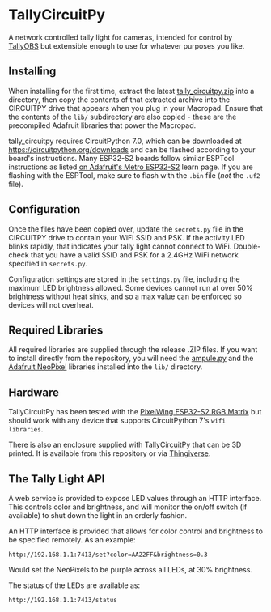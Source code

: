 # TallyCircuitPy

A network controlled tally light for cameras, intended for control by
[TallyOBS](https://github.com/deckerego/tally_obs)
but extensible enough to use for whatever purposes you like.


## Installing

When installing for the first time, extract the latest
[tally_circuitpy.zip](https://github.com/deckerego/tally_circuitpy/releases/latest)
into a directory, then copy the contents of that extracted archive
into the CIRCUITPY drive that appears when you plug in your Macropad.
Ensure that the contents of the `lib/` subdirectory are also copied - these are
the precompiled Adafruit libraries that power the Macropad.

tally_circuitpy requires CircuitPython 7.0, which can be downloaded at
https://circuitpython.org/downloads and can be flashed according to your
board's instructions. Many ESP32-S2 boards follow similar ESPTool instructions as listed
[on Adafruit's Metro ESP32-S2](https://learn.adafruit.com/adafruit-metro-esp32-s2/rom-bootloader)
learn page. If you are flashing with the ESPTool, make sure to flash with the
`.bin` file (_not_ the `.uf2` file).


## Configuration

Once the files have been copied over, update the `secrets.py` file in the
CIRCUITPY drive to contain your WiFi SSID and PSK. If the activity LED
blinks rapidly, that indicates your tally light cannot connect to WiFi.
Double-check that you have a valid SSID and PSK for a 2.4GHz WiFi network
specified in `secrets.py`.

Configuration settings are stored in the `settings.py` file, including the
maximum LED brightness allowed. Some devices cannot run at over 50% brightness
without heat sinks, and so a max value can be enforced so
devices will not overheat.


## Required Libraries

All required libraries are supplied through the release .ZIP files. If you want
to install directly from the repository, you will need the
[ampule.py](https://github.com/deckerego/ampule) and the
[Adafruit NeoPixel](https://github.com/adafruit/Adafruit_CircuitPython_Bundle)
libraries installed into the `lib/` directory.


## Hardware

TallyCircuitPy has been tested with the
[PixelWing ESP32-S2 RGB Matrix](https://www.tindie.com/products/oakdevtech/pixelwing-esp32-s2-rgb-matrix/)
but should work with any device that supports CircuitPython 7's `wifi libraries`.

There is also an enclosure supplied with TallyCircuitPy that can be 3D printed.
It is available from this repository
or via [Thingiverse](https://www.thingiverse.com/thing:4962628).


## The Tally Light API

A web service is provided to expose LED values through an HTTP interface.
This controls color and brightness, and will monitor the on/off switch
(if available) to shut down the light in an orderly fashion.

An HTTP interface is provided that allows for color control and brightness
to be specified remotely. As an example:

    http://192.168.1.1:7413/set?color=AA22FF&brightness=0.3

Would set the NeoPixels to be purple across all LEDs, at 30% brightness.

The status of the LEDs are available as:

    http://192.168.1.1:7413/status
